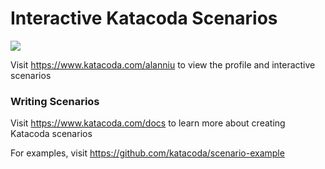 # Interactive Katacoda Scenarios

[![](http://shields.katacoda.com/katacoda/alanniu/count.svg)](https://www.katacoda.com/alanniu "Get your profile on Katacoda.com")

Visit https://www.katacoda.com/alanniu to view the profile and interactive scenarios

### Writing Scenarios
Visit https://www.katacoda.com/docs to learn more about creating Katacoda scenarios

For examples, visit https://github.com/katacoda/scenario-example
